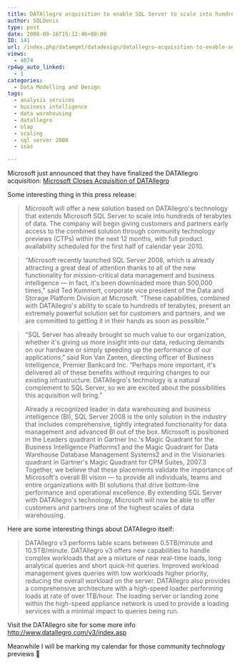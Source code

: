 ```yaml
---
title: DATAllegro acquisition to enable SQL Server to scale into hundreds of terabytes of data
author: SQLDenis
type: post
date: 2008-09-16T15:12:46+00:00
ID: 141
url: /index.php/datamgmt/datadesign/datallegro-acquisition-to-enable-sql-ser/
views:
  - 4074
rp4wp_auto_linked:
  - 1
categories:
  - Data Modelling and Design
tags:
  - analysis services
  - business intelligence
  - data warehousing
  - datallegro
  - olap
  - scaling
  - sql server 2008
  - ssas

---
```

Microsoft just announced that they have finalized the DATAllegro acquisition: [Microsoft Closes Acquisition of DATAllegro][1]

Some interesting thing in this press release:
  


> Microsoft will offer a new solution based on DATAllegro's technology that extends Microsoft SQL Server to scale into hundreds of terabytes of data. The company will begin giving customers and partners early access to the combined solution through community technology previews (CTPs) within the next 12 months, with full product availability scheduled for the first half of calendar year 2010.
  
> “Microsoft recently launched SQL Server 2008, which is already attracting a great deal of attention thanks to all of the new functionality for mission-critical data management and business intelligence — in fact, it's been downloaded more than 500,000 times,” said Ted Kummert, corporate vice president of the Data and Storage Platform Division at Microsoft. “These capabilities, combined with DATAllegro's ability to scale to hundreds of terabytes, present an extremely powerful solution set for customers and partners, and we are committed to getting it in their hands as soon as possible.”
  
> “SQL Server has already brought so much value to our organization, whether it's giving us more insight into our data, reducing demands on our hardware or simply speeding up the performance of our applications,” said Ron Van Zanten, directing officer of Business Intelligence, Premier Bankcard Inc. “Perhaps more important, it's delivered all of these benefits without requiring changes to our existing infrastructure. DATAllegro's technology is a natural complement to SQL Server, so we are excited about the possibilities this acquisition will bring.”</p> 
> 
> Already a recognized leader in data warehousing and business intelligence (BI), SQL Server 2008 is the only solution in the industry that includes comprehensive, tightly integrated functionality for data management and advanced BI out of the box. Microsoft is positioned in the Leaders quadrant in Gartner Inc.'s Magic Quadrant for the Business Intelligence Platforms1 and the Magic Quadrant for Data Warehouse Database Management Systems2 and in the Visionaries quadrant in Gartner's Magic Quadrant for CPM Suites, 2007.3 Together, we believe that these placements validate the importance of Microsoft's overall BI vision — to provide all individuals, teams and entire organizations with BI solutions that drive bottom-line performance and operational excellence. By extending SQL Server with DATAllegro's technology, Microsoft will now be able to offer customers and partners one of the highest scales of data warehousing.

Here are some interesting things about DATAllegro itself:

> DATAllegro v3 performs table scans between 0.5TB/minute and 10.5TB/minute. DATAllegro v3 offers new capabilities to handle complex workloads that are a mixture of near real-time loads, long analytical queries and short quick-hit queries. Improved workload management gives queries with low workloads higher priority, reducing the overall workload on the server. DATAllegro also provides a comprehensive architecture with a high-speed loader performing loads at rate of over 1TB/hour. The loading server or landing zone within the high-speed appliance network is used to provide a loading services with a minimal impact to queries being run.

Visit the DATAllegro site for some more info http://www.datallegro.com/v3/index.asp

Meanwhile I will be marking my calendar for those community technology previews 🙂

 [1]: http://www.microsoft.com/presspass/press/2008/sep08/09-16DAPR.mspx?rss_fdn=Press%20Releases
